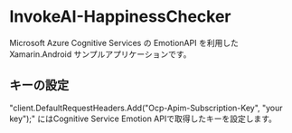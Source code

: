 # InvokeAI-HappinessChecker

Microsoft Azure Cognitive Services の EmotionAPI を利用した Xamarin.Android サンプルアプリケーションです。

## キーの設定

"client.DefaultRequestHeaders.Add("Ocp-Apim-Subscription-Key", "your key");" にはCognitive Service Emotion APIで取得したキーを設定します。
